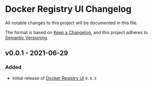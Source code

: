 # Docker Registry UI Changelog

All notable changes to this project will be documented in this file.

The format is based on [Keep a Changelog](https://keepachangelog.com/en/1.0.0/),
and this project adheres to [Semantic Versioning](https://semver.org/spec/v2.0.0.html).

<!-- ## [UNRELEASED]
### Added
### Changed
### Deprecated
### Removed -->

## v0.0.1 - 2021-06-29

### Added

- Initial release of [Docker Registry UI](https://github.com/Quiq/docker-registry-ui) `0.9.3`